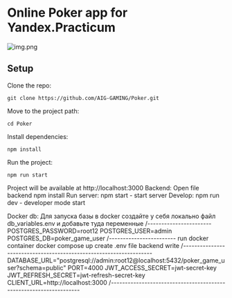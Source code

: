 # Online Poker app for Yandex.Practicum

![img.png](https://oviland.ru/storage/ya-poker.png)

## Setup

Clone the repo:

    git clone https://github.com/AIG-GAMING/Poker.git

Move to the project path:

    cd Poker

Install dependencies:

    npm install

Run the project:

    npm run start

Project will be available at http://localhost:3000
Backend:
Open file backend
npm install
Run server:
npm start - start server
Develop:
npm run dev - developer mode start

Docker db:
Для запуска базы в docker создайте у себя локально файл db_variables.env
и добавьте туда переменные
/-----------------------
POSTGRES_PASSWORD=root12
POSTGRES_USER=admin
POSTGRES_DB=poker_game_user
/------------------------
run docker container
docker compose up
create .env file backend
write
/-------------------------------------------------------------------
DATABASE_URL="postgresql://admin:root12@localhost:5432/poker_game_user?schema=public"
PORT=4000
JWT_ACCESS_SECRET=jwt-secret-key
JWT_REFRESH_SECRET=jwt-refresh-secret-key
CLIENT_URL=http://localhost:3000
/-------------------------------------------------------------------
